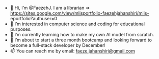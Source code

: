- 👋 Hi, I’m @FaezehJ. I am a librarian => https://sites.google.com/view/mlisportfolio-faezehjahanshiri/mlis- eportfolio?authuser=0
- 👀 I’m interested in computer science and coding for educational purposes.
- 🌱 I’m currently learning how to make my own AI model from scratch. 
- 💞️ I’m about to start a three month bootcamp and looking forward to become a full-stack developer by December!
- 📫 You can reach me by email: faeze.jahanshiri@gmail.com

<!---
FaezehJ/FaezehJ is a ✨ special ✨ repository because its `README.md` (this file) appears on your GitHub profile.
You can click the Preview link to take a look at your changes.
--->

